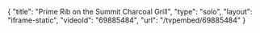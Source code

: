 {
    "title": "Prime Rib on the Summit Charcoal Grill",
    "type": "solo",
    "layout": "iframe-static",
    "videoId": "69885484",
    "url": "\/tvpembed\/69885484"
}